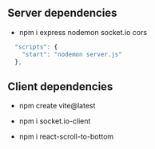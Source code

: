 ## Server dependencies

- npm i express nodemon socket.io cors

```javascript
  "scripts": {
    "start": "nodemon server.js"
  },
```

## Client dependencies

- npm create vite@latest

- npm i socket.io-client

- npm i react-scroll-to-bottom
